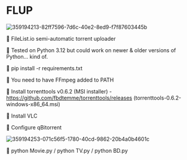 # FLUP

![359194213-82ff7596-7d6c-40e2-8ed9-f7f87603445b](https://github.com/user-attachments/assets/f947a7ae-a0d3-452b-a9e7-4f6f7bae7204)

🌟 FileList.io semi-automatic torrent uploader

🌟 Tested on Python 3.12 but could work on newer & older versions of Python... kind of.

🌟 pip install -r requirements.txt

🌟 You need to have FFmpeg added to PATH

🌟 Install torrenttools v0.6.2 (MSI installer) - https://github.com/fbdtemme/torrenttools/releases  (torrenttools-0.6.2-windows-x86_64.msi)

🌟 Install VLC

🌟 Configure qBitorrent

![359194253-071c56f5-1780-40cd-9862-20b4a0b4601c](https://github.com/user-attachments/assets/e8f6c1dd-0e85-4539-a23d-ea7cc84b64da)

🚀 python Movie.py / python TV.py / python BD.py

